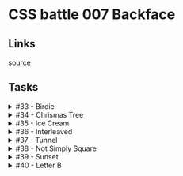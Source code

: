# CSS battle 007 Backface

## Links
[source](https://cssbattle.dev/battle/7)

## Tasks

<details>
  <summary>#33 - Birdie</summary>

  [Task](https://cssbattle.dev/play/33)

    <p><p><p a>
    <style>
      * {
        margin: 0;
        background: #1A4341;
      }
      p {
        position: fixed;
        width: 75px;
        height: 150px;
        top: 75px;
        left: 125px;
        background: #998235;
        border-radius: 100px 0 0 100px;
      }
      p + p {
        width: 100px;
        height: 100px;
        top: 50px;
        left: 200px;
        background: #F3AC3C;
        border-radius: 0 100px 0 0;
      }
      [a] {
        width: 30px;
        height: 30px;
        top: 105px;
        left: 155px;
        background: #0B2429;
        border-radius: 50%;
      }
    </style>

</details>

<details>
  <summary>#34 - Chrismas Tree</summary>

  [Task](https://cssbattle.dev/play/34)

    <p><p a><p b>
    <style>
      body {
        background: #007065;
      }
      p {
        position: fixed;
        bottom: 21px;
        left: 75px;
        width: 250px;
        height: 100px;
        background: #FFEECF;
        border: solid 125px #007065;
        border-top: none;
        box-sizing: border-box;
        border-bottom-color: #00A79D;
        overflow: hidden;
        transform: rotateX(37deg);
      }
      [a] {
        bottom: 71px;
        border-bottom-color: #F5C181;
      }
      [b] {
        bottom: 121px;
        border-bottom-color: #FFEECF;
      }
    </style>

</details>

<details>
  <summary>#35 - Ice Cream</summary>

  [Task](https://cssbattle.dev/play/35)

    <p a><p b><p c>
    <style>
      body {
        margin: 50px 150px;
        background: #293462;
      }
      [a] {
        margin-bottom: 0;
        width: 100px;
        height: 150px;
        background: #FFF1C1;
        border-radius: 100px 100px 40px 40px;
      }
      [b], [c] {
        margin: 0 35px;
        height: 10px;
        width: 30px;
        background: #A64942;
      }
      [c] {
        height: 40px;
        border-radius: 0 0 10px 10px;
        background: #FE5F55;
      }
    </style>

</details>

<details>
  <summary>#36 - Interleaved</summary>

  [Task](https://cssbattle.dev/play/36)

    <p a><p><p a><p><p a>
    <style>
      body {
        margin: 0 25px;
        background: #1A4341;
        display: flex;
        justify-content: space-between;
      }
      p {
        margin: 0;
        width: 50px;
        height: 200px;
        background: #998235;
        border-radius: 0 0 50px 50px;
      }
      [a] {
        align-self: flex-end;
        transform: rotateX(180deg);
        background: #F3AC3C;
      }
    </style>

</details>

<details>
  <summary>#37 - Tunnel</summary>

  [Task](https://cssbattle.dev/play/37)

    <div><div a>
    <style>
      * {
        position: relative;
        width: 100%;
        height: 100%;
      }
      body {
        margin: 25px 75px;
        width: 250px;
        height: 250px;
        background: #243D83;
        box-shadow: 0 0 0 75px #6592CF;
      }
      div {
        top: 50px;
        left: 50px;
        width: 150px;
        height: 150px;
        transform: rotate(15deg);
        background: #6592CF;
      }
      [a] {
        top: 38px;
        left: 38px;
        width: 75px;
        height: 75px;
        background: #243D83;
      }
    </style>

</details>

<details>
  <summary>#38 - Not Simply Square</summary>

  [Task](https://cssbattle.dev/play/38)

    <p><p a><p b>
    <style>
      * {
        margin: 0;
        background: #293462;
      }
      p {
        width: 200px;
        height: 200px;
        background: #FFF1C1;
      }
      p {
        position: fixed;
        height: 200px;
        width: 300px;
        background: linear-gradient(#FE5F55 75%, 0, #A64942);
      }
      [a] {
        transform: rotate(-90deg);
        top: 50px;
        left: -50px;
      }
      [b] {
        width: 200px;
        background: #FFF1C1;
      }
    </style>

</details>

<details>
  <summary>#39 - Sunset</summary>

  [Task](https://cssbattle.dev/play/39)

    <div><p><div>
    <style>
      body {
        margin: 25px 75px;
        background: #1A4341;
      }
      * {
        position: absolute;
      }
      div {
        width: 250px;
        height: 250px;
        border-radius: 50%;
        overflow: hidden;
      }
      div > div {
        margin: 25px;
        width: 200px;
        height: 200px;
        border-radius: 50%;
        background: #998235;
      }
      p {
        margin-top: 55px;
        height: 140px;
        width: 100%;
        background: repeating-linear-gradient(#1A4341, #1A4341 20px, #F3AC3C 20px, #F3AC3C 40px);
        z-index: 1;
      }
    </style>

</details>
<details>
  <summary>#40 - Letter B</summary>

  [Task](https://cssbattle.dev/play/40)

    <div><p>
    <style>
      body {
        margin: 50px 100px;
        background: #6592CF;
      }
      div {
        height: 100%;
        background: #6592CF;
        border-radius: 0 50% 50%;
        box-shadow: inset 0 0 0 50px #243D83;
      }
      p {
        width: 50px;
        height: 100px;
        margin: 0 50px;
        background: #6592CF;
      }
    </style>

</details>
